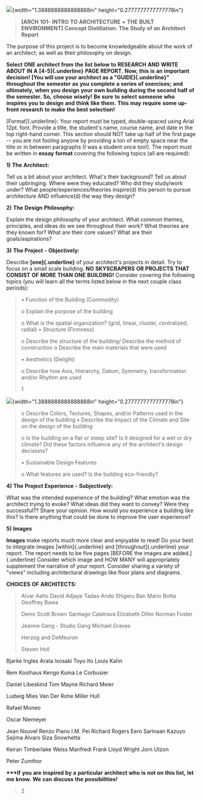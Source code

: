 ![](./pwgobjes.png){width="1.3888888888888888in"
height="0.2777777777777778in"}

> **\[ARCH** **101-** **INTRO** **TO** **ARCHITECTURE** **+** **THE**
> **BUILT** **ENVIRONMENT\]** **Concept** **Distillation:** **The**
> **Study** **of** **an** **Architect** **Report**

The purpose of this project is to become knowledgeable about the work of
an architect; as well as their philosophy on design.

**Select** **ONE** **architect** **from** **the** **list** **below**
**to** **RESEARCH** **AND** **WRITE** **ABOUT** **IN** **A**
**[4-5]{.underline}** **PAGE** **REPORT.** **Now,** **this** **is**
**an** **important** **decision!** **[You will use your architect as a
"GUIDE]{.underline}"** **throughout** **the** **semester** **as**
**you** **complete** **a** **series** **of** **exercises;** **and**
**ultimately,** **when** **you** **design** **your** **own**
**building** **during** **the** **second** **half** **of** **the**
**semester.** **So,** **choose** **wisely!** **Be** **sure** **to**
**select** **someone** **who** **inspires** **you** **to** **design**
**and** **think** **like** **them.** **This** **may** **require**
**some** **up-front** **research** **to** **make** **the** **best**
**selection!**

[Format]{.underline}: Your report must be typed, double-spaced using
Arial 12pt. font. Provide a title, the student's name, course name, and
date in the top right-hand corner. This section should NOT take up half
of the first page -- you are not fooling anyone by providing a ton of
empty space near the title or in between paragraphs (I was a student
once too!). The report must be written in **essay** **format** covering
the following topics (all are required):

**1)** **The** **Architect:**

Tell us a bit about your architect. What's their background? Tell us
about their upbringing. Where were they educated? Who did they
study/work under? What people/experiences/theories inspire(d) this
person to pursue architecture AND influence(d) the way they design?

**2)** **The** **Design** **Philosophy:**

Explain the design philosophy of your architect. What common themes,
principles, and ideas do we see throughout their work? What theories are
they known for? What are their core values? What are their
goals/aspirations?

**3)** **The** **Project** **-** **Objectively:**

Describe **[one]{.underline}** of your architect's projects in detail.
Try to focus on a small scale building. **NO** **SKYSCRAPERS** **OR**
**PROJECTS** **THAT** **CONSIST** **OF** **MORE** **THAN** **ONE**
**BUILDING!** Consider covering the following topics (you will learn all
the terms listed below in the next couple class periods):

> • Function of the Building (Commodity)
>
> o Explain the purpose of the building
>
> o What is the spatial organization? (grid, linear, cluster,
> centralized, radial) • Structure (Firmness)
>
> o Describe the structure of the building/ Describe the method of
> construction o Describe the main materials that were used
>
> • Aesthetics (Delight)
>
> o Describe how Axis, Hierarchy, Datum, Symmetry, transformation and/or
> Rhythm are used
>
> 1

![](./fxzidrte.png){width="1.3888888888888888in"
height="0.2777777777777778in"}

> o Describe Colors, Textures, Shapes, and/or Patterns used in the
> design of the building • Describe the Impact of the Climate and Site
> on the design of the building
>
> o Is the building on a flat or steep site? Is it designed for a wet or
> dry climate? Did these factors influence any of the architect's design
> decisions?
>
> • Sustainable Design Features
>
> o What features are used? Is the building eco-friendly?

**4)** **The** **Project** **Experience** **-** **Subjectively:**

What was the intended experience of the building? What emotion was the
architect trying to evoke? What ideas did they want to convey? Were they
successful?? Share your opinion. How would you experience a building
like this? Is there anything that could be done to improve the user
experience?

**5)** **Images**

**Images** make reports much more clear and enjoyable to read! Do your
best to integrate images [within]{.underline} and
[throughout]{.underline} your report. The report needs to be five pages
[BEFORE the images are added.]{.underline} Consider which image and HOW
MANY will appropriately supplement the narrative of your report.
Consider sharing a variety of "views" including architectural drawings
like floor plans and diagrams.

**CHOICES** **OF** **ARCHITECTS:**

> Alvar Aalto David Adjaye Tadao Ando Shigeru Ban Mario Botta Geoffrey
> Bawa
>
> Denis Scott Brown Santiago Calatrava Elizabeth Diller Norman Foster
>
> Jeanne Gang - Studio Gang Michael Graves
>
> Herzog and DeMeuron
>
> Steven Holl

Bjarke Ingles Arata Isosaki Toyo Ito Louis Kahn

Rem Koolhaus Kengo Kuma Le Corbusier

Daniel Libeskind Tom Mayne Richard Meier

Ludwig Mies Van Der Rohe Miller Hull

Rafael Moneo

Oscar Niemeyer

Jean Nouvel Renzo Piano I.M. Pei Richard Rogers Eero Sarinaan Kazuyo
Sejima Alvaro Siza Snowhetta

Keiran Timberlake Weiss Manfredi Frank Lloyd Wright Jorn Utzon

Peter Zumthor

**\*\*\*If** **you** **are** **inspired** **by** **a** **particular**
**architect** **who** **is** **not** **on** **this** **list,** **let**
**me** **know.** **We** **can** **discuss** **the** **possibilities!**

> 2
